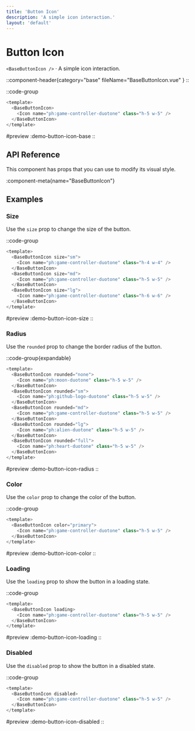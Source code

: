 ```yaml
---
title: 'Button Icon'
description: 'A simple icon interaction.'
layout: 'default'
---
```


# Button Icon

`<BaseButtonIcon />` · A simple icon interaction.

::component-header{category="base" fileName="BaseButtonIcon.vue" }
::

::code-group

```js [DemoButtonIconBase.vue]
<template>
  <BaseButtonIcon>
    <Icon name="ph:game-controller-duotone" class="h-5 w-5" />
  </BaseButtonIcon>
</template>
```

#preview
:demo-button-icon-base
::

## API Reference

This component has props that you can use to modify its visual style.

:component-meta{name="BaseButtonIcon"}

## Examples

### Size

Use the `size` prop to change the size of the button.

::code-group

```js [DemoButtonIconSize.vue]
<template>
  <BaseButtonIcon size="sm">
    <Icon name="ph:game-controller-duotone" class="h-4 w-4" />
  </BaseButtonIcon>
  <BaseButtonIcon size="md">
    <Icon name="ph:game-controller-duotone" class="h-5 w-5" />
  </BaseButtonIcon>
  <BaseButtonIcon size="lg">
    <Icon name="ph:game-controller-duotone" class="h-6 w-6" />
  </BaseButtonIcon>
</template>
```

#preview
:demo-button-icon-size
::

### Radius

Use the `rounded` prop to change the border radius of the button.

::code-group{expandable}

```js [DemoButtonIconRadius.vue]
<template>
  <BaseButtonIcon rounded="none">
    <Icon name="ph:moon-duotone" class="h-5 w-5" />
  </BaseButtonIcon>
  <BaseButtonIcon rounded="sm">
    <Icon name="ph:github-logo-duotone" class="h-5 w-5" />
  </BaseButtonIcon>
  <BaseButtonIcon rounded="md">
    <Icon name="ph:game-controller-duotone" class="h-5 w-5" />
  </BaseButtonIcon>
  <BaseButtonIcon rounded="lg">
    <Icon name="ph:alien-duotone" class="h-5 w-5" />
  </BaseButtonIcon>
  <BaseButtonIcon rounded="full">
    <Icon name="ph:heart-duotone" class="h-5 w-5" />
  </BaseButtonIcon>
</template>
```

#preview
:demo-button-icon-radius
::

### Color

Use the `color` prop to change the color of the button.

::code-group

```js [DemoButtonIconColor.vue]
<template>
  <BaseButtonIcon color="primary">
    <Icon name="ph:game-controller-duotone" class="h-5 w-5" />
  </BaseButtonIcon>
</template>
```

#preview
:demo-button-icon-color
::

### Loading

Use the `loading` prop to show the button in a loading state.

::code-group

```js [DemoButtonIconLoading.vue]
<template>
  <BaseButtonIcon loading>
    <Icon name="ph:game-controller-duotone" class="h-5 w-5" />
  </BaseButtonIcon>
</template>
```

#preview
:demo-button-icon-loading
::

### Disabled

Use the `disabled` prop to show the button in a disabled state.

::code-group

```js [DemoButtonIconDisabled.vue]
<template>
  <BaseButtonIcon disabled>
    <Icon name="ph:game-controller-duotone" class="h-5 w-5" />
  </BaseButtonIcon>
</template>
```

#preview
:demo-button-icon-disabled
::
